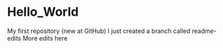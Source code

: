 # Hello_World
My first repository (new at GitHub)
I just created a branch called readme-edits
More edits here

